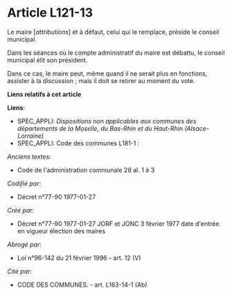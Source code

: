 # Article L121-13

Le maire [*attributions*] et à défaut, celui qui le remplace, préside le conseil municipal. 

Dans les séances où le compte administratif du maire est débattu, le conseil municipal élit son président. 

Dans ce cas, le maire peut, même quand il ne serait plus en fonctions, assister à la discussion ; mais il doit se retirer au
moment du vote.

**Liens relatifs à cet article**

**Liens**:

  - SPEC_APPLI: *Dispositions non applicables aux communes des départements de la Moselle, du Bas-Rhin et du Haut-Rhin (Alsace-Lorraine)*
  - SPEC_APPLI: Code des communes L181-1 :

_Anciens textes_:

  - Code de l'administration communale 28 al. 1 à 3

_Codifié par_:

  - Décret n°77-90 1977-01-27

_Créé par_:

  - Décret n°77-90 1977-01-27 JORF et JONC 3 février 1977 date d'entrée en vigueur élection des maires

_Abrogé par_:

  - Loi n°96-142 du 21 février 1996 - art. 12 (V)

_Cité par_:

  - CODE DES COMMUNES. - art. L163-14-1 (Ab)
